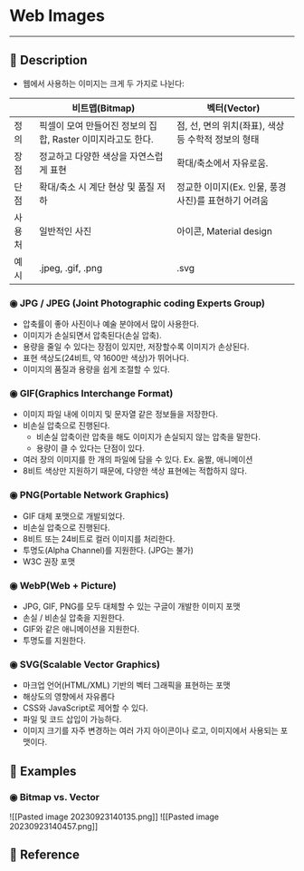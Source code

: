 # Web Images
---
## 📌 Description
- 웹에서 사용하는 이미지는 크게 두 가지로 나뉜다:

|        | 비트맵(Bitmap)                         | 벡터(Vector)                                        |
| ------ | -------------------------------------- | --------------------------------------------------- |
| 정의   | 픽셀이 모여 만들어진 정보의 집합, Raster 이미지라고도 한다.    | 점, 선, 면의 위치(좌표), 색상 등 수학적 정보의 형태 |
| 장점   | 정교하고 다양한 색상을 자연스럽게 표현 | 확대/축소에서 자유로움.                             |
| 단점   | 확대/축소 시 계단 현상 및 품질 저하    | 정교한 이미지(Ex. 인물, 풍경사진)를 표현하기 어려움 |
| 사용처 | 일반적인 사진                          | 아이콘, Material design                             |
| 예시   | .jpeg, .gif, .png                      | .svg                                                    |

### ◉ JPG / JPEG (Joint Photographic coding Experts Group)
- 압축률이 좋아 사진이나 예술 분야에서 많이 사용한다.
- 이미지가 손실되면서 압축된다(손실 압축).
- 용량을 줄일 수 있다는 장점이 있지만, 저장할수록 이미지가 손상된다.
- 표현 색상도(24비트, 약 1600만 색상)가 뛰어나다.
- 이미지의 품질과 용량을 쉽게 조절할 수 있다.
### ◉ GIF(Graphics Interchange Format)
- 이미지 파일 내에 이미지 및 문자열 같은 정보들을 저장한다.
- 비손실 압축으로 진행된다.
	- 비손실 압축이란 압축을 해도 이미지가 손실되지 않는 압축을 말한다.
	- 용량이 클 수 있다는 단점이 있다.
- 여러 장의 이미지를 한 개의 파일에 담을 수 있다. Ex. 움짤, 애니메이션
- 8비트 색상만 지원하기 때문에, 다양한 색상 표현에는 적합하지 않다.
### ◉ PNG(Portable Network Graphics)
- GIF 대체 포맷으로 개발되었다.
- 비손실 압축으로 진행된다.
- 8비트 또는 24비트로 컬러 이미지를 처리한다.
- 투명도(Alpha Channel)를 지원한다. (JPG는 불가)
- W3C 권장 포맷
### ◉ WebP(Web + Picture)
- JPG, GIF, PNG를 모두 대체할 수 있는 구글이 개발한 이미지 포맷
- 손실 / 비손실 압축을 지원한다.
- GIF와 같은 애니메이션을 지원한다.
- 투명도를 지원한다.
### ◉ SVG(Scalable Vector Graphics)
- 마크업 언어(HTML/XML) 기반의 벡터 그래픽을 표현하는 포맷
- 해상도의 영향에서 자유롭다
- CSS와 JavaScript로 제어할 수 있다.
- 파일 및 코드 삽입이 가능하다.
- 이미지 크기를 자주 변경하는 여러 가지 아이콘이나 로고, 이미지에서 사용되는 포맷이다.
## 📌 Examples

### ◉ Bitmap vs. Vector
![[Pasted image 20230923140135.png]]
![[Pasted image 20230923140457.png]]
## 📌 Reference


